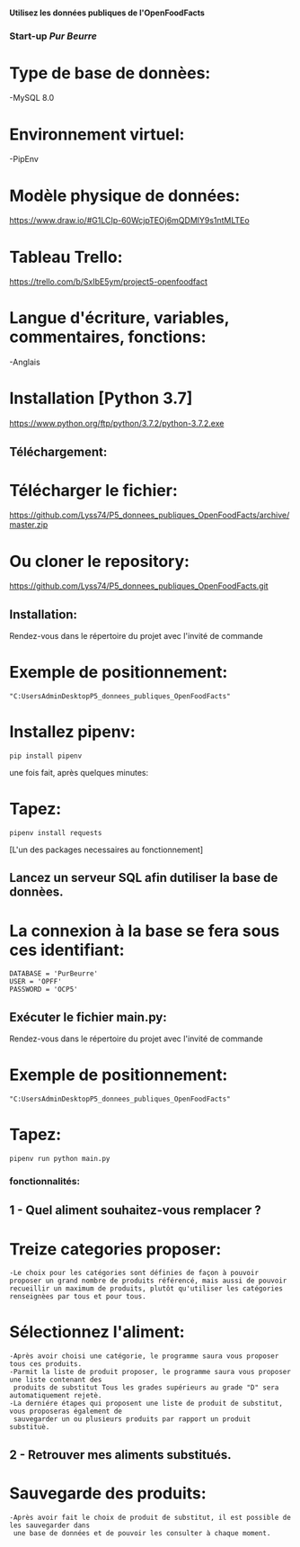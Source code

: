#### Utilisez les données publiques de l'OpenFoodFacts

### Start-up *Pur Beurre*

# Type de base de donnèes:
-MySQL 8.0

# Environnement virtuel:
-PipEnv

# Modèle physique de données: 
https://www.draw.io/#G1LCIp-60WcjpTEOj6mQDMlY9s1ntMLTEo

# Tableau Trello:
https://trello.com/b/SxIbE5ym/project5-openfoodfact

# Langue d'écriture, variables, commentaires, fonctions: 
-Anglais

# Installation [Python 3.7]
https://www.python.org/ftp/python/3.7.2/python-3.7.2.exe

## Téléchargement:

# Télécharger le fichier: 
https://github.com/Lyss74/P5_donnees_publiques_OpenFoodFacts/archive/master.zip

# Ou cloner le repository:
https://github.com/Lyss74/P5_donnees_publiques_OpenFoodFacts.git

## Installation:
Rendez-vous dans le répertoire du projet avec l'invité de commande

# Exemple de positionnement: 
    "C:UsersAdminDesktopP5_donnees_publiques_OpenFoodFacts"

# Installez pipenv: 
    pip install pipenv

une fois fait, après quelques minutes:

# Tapez: 
    pipenv install requests 
  [L'un des packages necessaires au fonctionnement]

## Lancez un serveur SQL afin dutiliser la base de donnèes.

# La connexion à la base se fera sous ces identifiant: 
    DATABASE = 'PurBeurre'
    USER = 'OPFF' 
    PASSWORD = 'OCP5' 

## Exécuter le fichier main.py:

Rendez-vous dans le répertoire du projet avec l'invité de commande

# Exemple de positionnement: 
    "C:UsersAdminDesktopP5_donnees_publiques_OpenFoodFacts"

# Tapez: 
    pipenv run python main.py


### fonctionnalités:

## 1 - Quel aliment souhaitez-vous remplacer ? 

# Treize categories proposer:
    -Le choix pour les catégories sont définies de façon à pouvoir proposer un grand nombre de produits référencé, mais aussi de pouvoir recueillir un maximum de produits, plutôt qu'utiliser les catégories renseignèes par tous et pour tous.

# Sélectionnez l'aliment:
    -Après avoir choisi une catégorie, le programme saura vous proposer tous ces produits. 
    -Parmit la liste de produit proposer, le programme saura vous proposer une liste contenant des 
     produits de substitut Tous les grades supérieurs au grade "D" sera automatiquement rejetè. 
    -La derniére étapes qui proposent une liste de produit de substitut, vous proposeras également de 
     sauvegarder un ou plusieurs produits par rapport un produit substituè.

## 2 - Retrouver mes aliments substitués.

#  Sauvegarde des produits:
    -Après avoir fait le choix de produit de substitut, il est possible de les sauvegarder dans 
     une base de données et de pouvoir les consulter à chaque moment.
